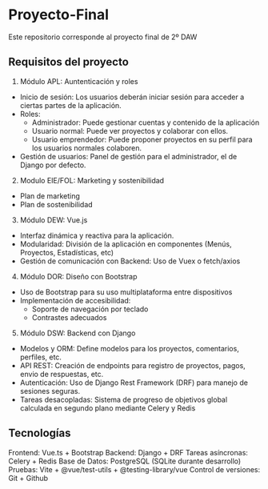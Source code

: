 # Proyecto-Final
Este repositorio corresponde al proyecto final de 2º DAW

## Requisitos del proyecto
1. Módulo APL: Auntenticación y roles
- Inicio de sesión: Los usuarios deberán iniciar sesión para acceder a ciertas partes de la aplicación.
- Roles:
    - Administrador: Puede gestionar cuentas y contenido de la aplicación
    - Usuario normal: Puede ver proyectos y colaborar con ellos.
    - Usuario emprendedor: Puede proponer proyectos en su perfil para los usuarios normales colaboren.
- Gestión de usuarios: Panel de gestión para el administrador, el de Django por defecto.

2. Modulo EIE/FOL: Marketing y sostenibilidad
- Plan de marketing
- Plan de sostenibilidad

3. Módulo DEW: Vue.js
- Interfaz dinámica y reactiva para la aplicación.
- Modularidad: División de la aplicación en componentes (Menús, Proyectos, Estadísticas, etc)
- Gestión de comunicación con Backend: Uso de Vuex o fetch/axios

4. Módulo DOR: Diseño con Bootstrap
- Uso de Bootstrap para su uso multiplataforma entre dispositivos
- Implementación de accesibilidad:
    - Soporte de navegación por teclado
    - Contrastes adecuados

5. Módulo DSW: Backend con Django
- Modelos y ORM: Define modelos para los proyectos, comentarios, perfiles, etc.
- API REST: Creación de endpoints para registro de proyectos, pagos, envio de respuestas, etc.
- Autenticación: Uso de Django Rest Framework (DRF) para manejo de sesiones seguras.
- Tareas desacopladas: Sistema de progreso de objetivos global calculada en segundo plano mediante Celery y Redis

## Tecnologías

Frontend: Vue.ts + Bootstrap
Backend: Django + DRF
Tareas asíncronas: Celery + Redis
Base de Datos: PostgreSQL (SQLite durante desarrollo)
Pruebas: Vite + @vue/test-utils + @testing-library/vue
Control de versiones: Git + Github
